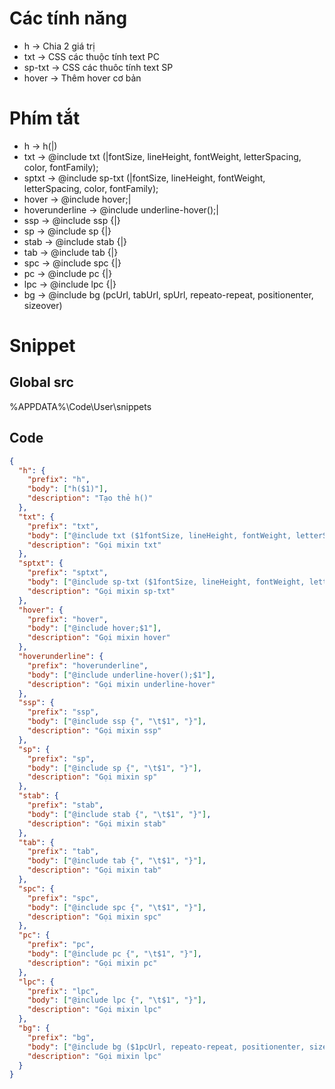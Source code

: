 # Các tính năng
- h -> Chia 2 giá trị 
- txt -> CSS các thuộc tính text PC
- sp-txt -> CSS các thuôc tính text SP
- hover -> Thêm hover cơ bản

# Phím tắt
- h -> h(|)
- txt -> @include txt (|fontSize, lineHeight, fontWeight, letterSpacing, color, fontFamily);
- sptxt -> @include sp-txt (|fontSize, lineHeight, fontWeight, letterSpacing, color, fontFamily);
- hover -> @include hover;|
- hoverunderline -> @include underline-hover();|
- ssp -> @include ssp {|}
- sp -> @include sp {|}
- stab -> @include stab {|}
- tab -> @include tab {|}
- spc -> @include spc {|}
- pc -> @include pc {|}
- lpc -> @include lpc {|}
- bg -> @include bg (pcUrl, tabUrl, spUrl, repeato-repeat, positionenter, sizeover)

# Snippet
## Global src
%APPDATA%\Code\User\snippets

## Code
```json
{
  "h": {
    "prefix": "h",
    "body": ["h($1)"],
    "description": "Tạo thẻ h()"
  },
  "txt": {
    "prefix": "txt",
    "body": ["@include txt ($1fontSize, lineHeight, fontWeight, letterSpacing, color, fontFamily);"],
    "description": "Gọi mixin txt"
  },
  "sptxt": {
    "prefix": "sptxt",
    "body": ["@include sp-txt ($1fontSize, lineHeight, fontWeight, letterSpacing, color, fontFamily);"],
    "description": "Gọi mixin sp-txt"
  },
  "hover": {
    "prefix": "hover",
    "body": ["@include hover;$1"],
    "description": "Gọi mixin hover"
  },
  "hoverunderline": {
    "prefix": "hoverunderline",
    "body": ["@include underline-hover();$1"],
    "description": "Gọi mixin underline-hover"
  },
  "ssp": {
    "prefix": "ssp",
    "body": ["@include ssp {", "\t$1", "}"],
    "description": "Gọi mixin ssp"
  },
  "sp": {
    "prefix": "sp",
    "body": ["@include sp {", "\t$1", "}"],
    "description": "Gọi mixin sp"
  },
  "stab": {
    "prefix": "stab",
    "body": ["@include stab {", "\t$1", "}"],
    "description": "Gọi mixin stab"
  },
  "tab": {
    "prefix": "tab",
    "body": ["@include tab {", "\t$1", "}"],
    "description": "Gọi mixin tab"
  },
  "spc": {
    "prefix": "spc",
    "body": ["@include spc {", "\t$1", "}"],
    "description": "Gọi mixin spc"
  },
  "pc": {
    "prefix": "pc",
    "body": ["@include pc {", "\t$1", "}"],
    "description": "Gọi mixin pc"
  },
  "lpc": {
    "prefix": "lpc",
    "body": ["@include lpc {", "\t$1", "}"],
    "description": "Gọi mixin lpc"
  },
  "bg": {
    "prefix": "bg",
    "body": ["@include bg ($1pcUrl, repeato-repeat, positionenter, sizeover\n);"],
    "description": "Gọi mixin lpc"
  }
}
```